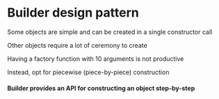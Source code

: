 # Builder design pattern

Some objects are simple and can be created in a single constructor call

Other objects require a lot of ceremony to create 

Having a factory function with 10 arguments is not productive 

Instead, opt for piecewise (piece-by-piece) construction

#### Builder provides an API for constructing an object step-by-step
